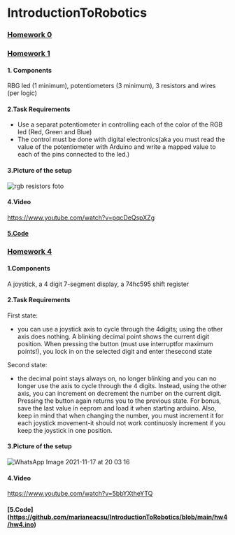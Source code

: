 # IntroductionToRobotics
### [Homework 0](https://github.com/marianeacsu/IntroductionToRobotics/tree/main/Lab1)
### [Homework 1](https://github.com/marianeacsu/IntroductionToRobotics/tree/main/hw2)

#### 1. Components

RBG led (1 minimum), potentiometers (3 minimum), 3 resistors and wires (per logic)

#### 2.Task Requirements

- Use a separat potentiometer in controlling each of the color of the RGB led (Red, Green and Blue)
- The control must be done with digital electronics(aka you must read the value of the potentiometer with Arduino
 and write a mapped value to each of the pins connected to the led.)

#### 3.Picture of the setup

![rgb resistors foto](https://user-images.githubusercontent.com/58784210/139128684-a29bb2c6-57e0-4284-a07e-b6df601194fd.jpeg)

#### 4.Video 

https://www.youtube.com/watch?v=pqcDeQspXZg


#### [5.Code](https://github.com/marianeacsu/IntroductionToRobotics/blob/main/hw2/try.ino)

### [Homework 4](https://github.com/marianeacsu/IntroductionToRobotics/tree/main/hw4)

#### 1.Components

A joystick, a 4 digit 7-segment display, a 74hc595 shift register

#### 2.Task Requirements

First state:
- you can use a joystick axis to cycle through the 4digits; using the other axis does nothing. A blinking decimal point shows the current digit position. When pressing the button (must use interruptfor maximum points!), you lock in on the selected digit and enter thesecond state

Second state:
- the decimal point stays always on, no longer blinking and you can no longer use the axis to cycle through the 4 digits. Instead, using the other axis, you can increment on decrement the number on the current digit. Pressing the button again returns you to the previous state. For bonus, save the last value in eeprom and load it when starting arduino. Also, keep in mind that when changing the number, you must increment it for each joystick movement-it should not work continuosly increment if you keep the joystick in one position.

#### 3.Picture of the setup

![WhatsApp Image 2021-11-17 at 20 03 16](https://user-images.githubusercontent.com/58784210/142263466-168764a2-6da4-4789-b06e-9eff903f62a7.jpeg)

#### 4.Video

https://www.youtube.com/watch?v=5bbYXtheYTQ

#### [5.Code] (https://github.com/marianeacsu/IntroductionToRobotics/blob/main/hw4/hw4.ino)


